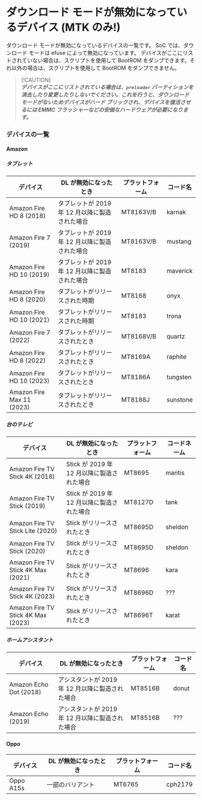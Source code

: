 # ダウンロード モードが無効になっているデバイス (MTK のみ!)
ダウンロード モードが無効になっているデバイスの一覧です。
SoC では、ダウンロード モードは efuse によって無効になっています。
デバイスがここにリストされていない場合は、スクリプトを使用して BootROM をダンプできます。それ以外の場合は、スクリプトを使用して BootROM をダンプできません。

> [!CAUTION]\
> ***__デバイスがここにリストされている場合は、`preloader` パーティションを消去したり変更したりしないでください。これを行うと、ダウンロード モードがないためデバイスがハード ブリックされ、デバイスを復活させるには EMMC フラッシャーなどの安価なハードウェアが必要になります。__***

### デバイスの一覧
#### Amazon
##### タブレット
| デバイス | DL が無効になったとき | プラットフォーム | コード名 |
| ------------- | ------------- | ------------- | ------------- |
| Amazon Fire HD 8 (2018) | タブレットが 2019 年 12 月以降に製造された場合 | MT8163V/B | karnak |
| Amazon Fire 7 (2019) | タブレットが 2019 年 12 月以降に製造された場合 | MT8163V/B | mustang |
| Amazon Fire HD 10 (2019) | タブレットが 2019 年 12 月以降に製造された場合 | MT8183 | maverick |
| Amazon Fire HD 8 (2020) | タブレットがリリースされた時期 | MT8168 | onyx |
| Amazon Fire HD 10 (2021) | タブレットがリリースされた時期 | MT8183 | trona |
| Amazon Fire 7 (2022) | タブレットがリリースされたとき | MT8168V/B | quartz |
| Amazon Fire HD 8 (2022) | タブレットがリリースされたとき | MT8169A | raphite |
| Amazon Fire HD 10 (2023) | タブレットがリリースされたとき | MT8186A | tungsten |
| Amazon Fire Max 11 (2023) | タブレットがリリースされたとき | MT8188J | sunstone |
##### 台のテレビ
| デバイス | DL が無効になったとき | プラットフォーム | コードネーム |
| -------------- | ------------- | ------------- | ------------- |
| Amazon Fire TV Stick 4K (2018) | Stick が 2019 年 12 月以降に製造された場合 | MT8695 | mantis |
| Amazon Fire TV Stick (2019) | Stick が 2019 年 12 月以降に製造された場合 | MT8127D | tank |
| Amazon Fire TV Stick Lite (2020) | Stick がリリースされたとき | MT8695D | sheldon |
| Amazon Fire TV Stick (2020) | Stick がリリースされたとき | MT8695D | sheldon |
| Amazon Fire TV Stick 4K Max (2021) | Stick がリリースされたとき | MT8696 | kara |
| Amazon Fire TV Stick 4K (2023) | Stick がリリースされたとき | MT8696D | ??? |
| Amazon Fire TV Stick 4K Max (2023) | Stick がリリースされたとき | MT8696T | karat |
##### ホームアシスタント
|デバイス | DL が無効になったとき | プラットフォーム | コード名 |
| ------------- | ------------- | ------------- | ------------- |
| Amazon Echo Dot (2018) | アシスタントが 2019 年 12 月以降に製造された場合 | MT8516B | donut |
| Amazon Echo (2019) | アシスタントが 2019 年 12 月以降に製造された場合 | MT8516B | ??? |
#### Oppo
| デバイス | DL が無効になったとき | プラットフォーム | コード名 |
| ------------- | ------------- | ------------- | ------------- |
| Oppo A15s | 一部のバリアント | MT6765 | cph2179 |
